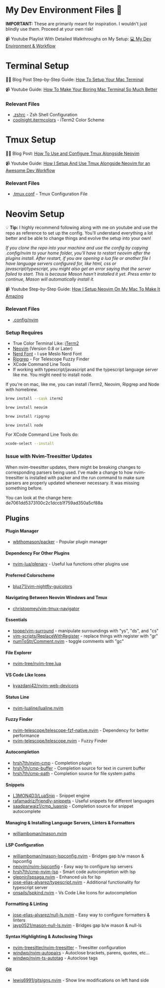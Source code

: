 # My Dev Environment Files 🚀
**IMPORTANT:** These are primarily meant for inspiration. I wouldn't just blindly use them. Proceed at your own risk!

📹 Youtube Playlist With Detailed Walkthroughs on My Setup: [💻 My Dev Environment & Workflow](https://youtube.com/playlist?list=PLnu5gT9QrFg36OehOdECFvxFFeMHhb_07)

# Terminal Setup
✍🏼 Blog Post Step-by-Step Guide: [How To Setup Your Mac Terminal](https://josean.com/posts/terminal-setup)

📹 Youtube Guide: [How To Make Your Boring Mac Terminal So Much Better](https://www.youtube.com/watch?v=CF1tMjvHDRA&list=PLnu5gT9QrFg36OehOdECFvxFFeMHhb_07&index=2&t=479s)

### Relevant Files
- [.zshrc](.zshrc) - Zsh Shell Configuration
- [coolnight.itermcolors](coolnight.itermcolors) - iTerm2 Color Scheme

# Tmux Setup
✍🏼 Blog Post: [How To Use and Configure Tmux Alongside Neovim](https://josean.com/posts/tmux-setup)

📹 Youtube Guide: [How I Setup And Use Tmux Alongside Neovim for an Awesome Dev Workflow](https://youtu.be/U-omALWIBos)

### Relevant Files
- [.tmux.conf](.tmux.conf) - Tmux Configuration File

# Neovim Setup
💡 **Tip:** I highly recommend following along with me on youtube and use the repo as reference to set up the config. You'll understand everything a lot better and be able to change things and evolve the setup into your own!

*If you clone the repo into your machine and use the config by copying .config/nvim to your home folder, you'll have to restart neovim after the plugins install. After restart, if you are opening a lua file or another file I have language servers configured for, like html, css or javascript/typescript, you might also get an error saying that the server failed to start. This is because Mason hasn't installed it yet. Press enter to continue, Mason will automatically install it.*

📹 Youtube Step-by-Step Guide: [How I Setup Neovim On My Mac To Make It Amazing](https://youtu.be/vdn_pKJUda8)

### Relevant Files
- [.config/nvim](.config/nvim)

### Setup Requires
- True Color Terminal Like: [iTerm2](https://iterm2.com/)
- [Neovim](https://neovim.io/) (Version 0.8 or Later)
- [Nerd Font](https://www.nerdfonts.com/) - I use Meslo Nerd Font
- [Ripgrep](https://github.com/BurntSushi/ripgrep) - For Telescope Fuzzy Finder
- XCode Command Line Tools
- If working with typescript/javascript and the typescript language server like me. You might need to install node.

If you're on mac, like me, you can install iTerm2, Neovim, Ripgrep and Node with homebrew.
```bash
brew install --cask iterm2
```
```bash
brew install neovim
```
```bash
brew install ripgrep
```
```bash
brew install node
```

For XCode Command Line Tools do:
```bash
xcode-select --install
```

### Issue with Nvim-Treesitter Updates
When nvim-treesitter updates, there might be breaking changes to corresponding parsers being used. I've made a change to how nvim-treesitter is installed with packer and the run command to make sure parsers are properly updated whenever necessary. It was missing something before. 

You can look at the change here: de7061dd5373100c2c1dccb1f759ad350a5cf88a

## Plugins
#### Plugin Manager
- [wbthomason/packer](https://github.com/wbthomason/packer.nvim) - Popular plugin manager

#### Dependency For Other Plugins
- [nvim-lua/plenary](https://github.com/nvim-lua/plenary.nvim) - Useful lua functions other plugins use

#### Preferred Colorscheme
- [bluz71/vim-nightfly-guicolors](https://github.com/bluz71/vim-nightfly-guicolors)

#### Navigating Between Neovim Windows and Tmux
- [christoomey/vim-tmux-navigator](https://github.com/christoomey/vim-tmux-navigator)

#### Essentials
- [tpope/vim-surround](https://github.com/tpope/vim-surround) - manipulate surroundings with "ys", "ds", and "cs"
- [vim-scripts/ReplaceWithRegister](https://github.com/vim-scripts/ReplaceWithRegister) - replace things with register with "gr"
- [numToStr/Comment.nvim](https://github.com/numToStr/Comment.nvim) - toggle comments with "gc"

#### File Explorer
- [nvim-tree/nvim-tree.lua](https://github.com/nvim-tree/nvim-tree.lua)

#### VS Code Like Icons
- [kyazdani42/nvim-web-devicons](https://github.com/kyazdani42/nvim-web-devicons)

#### Status Line
- [nvim-lualine/lualine.nvim](https://github.com/nvim-lualine/lualine.nvim)

#### Fuzzy Finder
- [nvim-telescope/telescope-fzf-native.nvim](https://github.com/nvim-telescope/telescope-fzf-native.nvim) - Dependency for better performance
- [nvim-telescope/telescope.nvim](https://github.com/nvim-telescope/telescope.nvim) - Fuzzy Finder

#### Autocompletion
- [hrsh7th/nvim-cmp](https://github.com/hrsh7th/nvim-cmp) - Completion plugin
- [hrsh7th/cmp-buffer](https://github.com/hrsh7th/cmp-buffer) - Completion source for text in current buffer
- [hrsh7th/cmp-path](https://github.com/hrsh7th/cmp-path) - Completion source for file system paths

#### Snippets
- [L3MON4D3/LuaSnip](https://github.com/L3MON4D3/LuaSnip) - Snippet engine
- [rafamadriz/friendly-snippets](https://github.com/rafamadriz/friendly-snippets) - Useful snippets for different languages
- [saadparwaiz1/cmp_luasnip](https://github.com/saadparwaiz1/cmp_luasnip) - Completion source for snippet autocomplete

#### Managing & Installing Language Servers, Linters & Formatters
- [williamboman/mason.nvim](https://github.com/williamboman/mason.nvim)

#### LSP Configuration
- [williamboman/mason-lspconfig.nvim](https://github.com/williamboman/mason-lspconfig.nvim) - Bridges gap b/w mason & lspconfig
- [neovim/nvim-lspconfig](https://github.com/neovim/nvim-lspconfig) - Easy way to configure lsp servers
- [hrsh7th/cmp-nvim-lsp](https://github.com/hrsh7th/cmp-nvim-lsp) - Smart code autocompletion with lsp
- [glepnir/lspsaga.nvim](https://github.com/glepnir/lspsaga.nvim) - Enhanced uis for lsp
- [jose-elias-alvarez/typescript.nvim](https://github.com/jose-elias-alvarez/typescript.nvim) - Additional functionality for typescript server
- [onsails/lspkind.nvim](https://github.com/onsails/lspkind.nvim) - Vs Code Like Icons for autocompletion

#### Formatting & Linting
- [jose-elias-alvarez/null-ls.nvim](https://github.com/jose-elias-alvarez/null-ls.nvim) - Easy way to configure formatters & linters
- [jayp0521/mason-null-ls.nvim](https://github.com/jayp0521/mason-null-ls.nvim) - Bridges gap b/w mason & null-ls

#### Syntax Highlighting & Autoclosing Things
- [nvim-treesitter/nvim-treesitter](https://github.com/nvim-treesitter/nvim-treesitter) - Treesitter configuration
- [windwp/nvim-autopairs](https://github.com/windwp/nvim-autopairs) - Autoclose brackets, parens, quotes, etc...
- [windwp/nvim-ts-autotag](https://github.com/windwp/nvim-ts-autotag) - Autoclose tags

#### Git
- [lewis6991/gitsigns.nvim](https://github.com/lewis6991/gitsigns.nvim) - Show line modifications on left hand side












